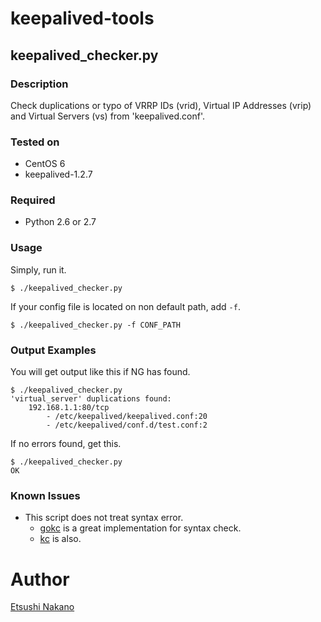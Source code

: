 # keepalived-tools
## keepalived_checker.py
### Description
Check duplications or typo of VRRP IDs (vrid), Virtual IP Addresses (vrip) and Virtual Servers (vs) from 'keepalived.conf'.

### Tested on
- CentOS 6
- keepalived-1.2.7

### Required
- Python 2.6 or 2.7

### Usage
Simply, run it.

```
$ ./keepalived_checker.py
```

If your config file is located on non default path, add `-f`.

```
$ ./keepalived_checker.py -f CONF_PATH
```

### Output Examples
You will get output like this if NG has found.

```
$ ./keepalived_checker.py
'virtual_server' duplications found:
    192.168.1.1:80/tcp
        - /etc/keepalived/keepalived.conf:20
        - /etc/keepalived/conf.d/test.conf:2
```

If no errors found, get this.

```
$ ./keepalived_checker.py
OK
```

### Known Issues
- This script does not treat syntax error.
  - [gokc](https://github.com/yuuki/gokc) is a great implementation for syntax check.
  - [kc](http://maoe.hatenadiary.jp/entry/20090928/1254159495) is also.

# Author
[Etsushi Nakano](https://github.com/etsxxx)
